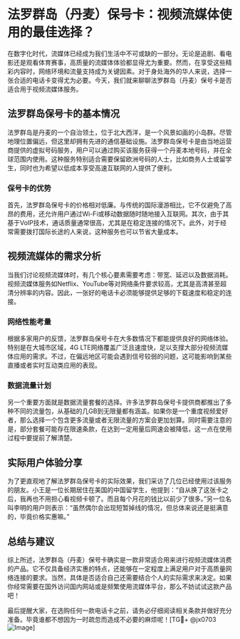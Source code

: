 # 法罗群岛（丹麦）保号卡：视频流媒体使用的最佳选择？

在数字化时代，流媒体已经成为我们生活中不可或缺的一部分。无论是追剧、看电影还是观看体育赛事，高质量的流媒体体验都显得尤为重要。然而，在享受这些精彩内容时，网络环境和流量支持成为关键因素。对于身处海外的华人来说，选择一张合适的电话卡变得尤为必要。今天，我们就来聊聊法罗群岛（丹麦）保号卡是否适合用于视频流媒体服务。

## 法罗群岛保号卡的基本情况

法罗群岛是丹麦的一个自治领土，位于北大西洋，是一个风景如画的小岛群。尽管地理位置偏远，但这里却拥有先进的通信基础设施。法罗群岛保号卡是由当地运营商提供的虚拟号码服务，用户可以通过购买该服务获得一个丹麦本地号码，并在全球范围内使用。这种服务特别适合需要保留欧洲号码的人士，比如商务人士或留学生，同时也为希望以低成本享受高速互联网的人提供了便利。

### 保号卡的优势

首先，法罗群岛保号卡的价格相对低廉。与传统的国际漫游相比，它不仅避免了高昂的费用，还允许用户通过Wi-Fi或移动数据随时随地接入互联网。其次，由于其基于VoIP技术，通话质量通常很高，尤其是在稳定连接的情况下。此外，对于经常需要拨打国际长途的人来说，这种服务也可以节省大量成本。

## 视频流媒体的需求分析

当我们讨论视频流媒体时，有几个核心要素需要考虑：带宽、延迟以及数据消耗。视频流媒体服务如Netflix、YouTube等对网络条件要求较高，尤其是高清甚至超清分辨率的内容。因此，一张好的电话卡必须能够提供足够的下载速度和稳定的连接。

### 网络性能考量

根据多家用户的反馈，法罗群岛保号卡在大多数情况下都能提供良好的网络体验。特别是在大城市区域，4G LTE网络覆盖广泛且速度快，足以支撑大部分视频流媒体应用的需求。不过，在偏远地区可能会遇到信号较弱的问题，这可能影响到某些直播或者实时互动类应用的表现。

### 数据流量计划

另一个重要方面就是数据流量套餐的选择。许多法罗群岛保号卡提供商都推出了多种不同的流量包，从基础的几GB到无限量都有涵盖。如果你是一个重度视频爱好者，那么选择一个包含更多流量或者无限流量的方案会更加划算。同时需要注意的是，部分套餐可能存在限速条款，在达到一定用量后网速会被降低，这一点在使用过程中要提前了解清楚。

## 实际用户体验分享

为了更直观地了解法罗群岛保号卡的实际效果，我们采访了几位已经使用过该服务的朋友。小王是一位长期居住在美国的中国留学生，他提到：“自从换了这张卡之后，我再也不用担心看视频卡顿了。而且每个月花的钱比以前少了很多。”另一位名叫李明的用户则表示：“虽然偶尔会出现短暂掉线的情况，但总体来说还是挺满意的，毕竟价格实惠嘛。”

## 总结与建议

综上所述，法罗群岛（丹麦）保号卡确实是一款非常适合用来进行视频流媒体消费的产品。它不仅具备经济实惠的特点，还能够在一定程度上满足用户对于高质量网络连接的要求。当然，具体是否适合自己还需要结合个人的实际需求来决定。如果你经常需要在国外访问国内网站或是频繁使用流媒体平台，那么不妨试试这款产品吧！

最后提醒大家，在选购任何一款电话卡之前，请务必仔细阅读相关条款并做好充分准备。毕竟谁都不想因为一时疏忽而造成不必要的麻烦呢！[TG💪+ @jx0703 ![Image](https://github.com/user-attachments/assets/dbca1d08-cadb-493c-b0ec-ad6f7a83f270)]